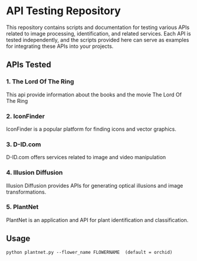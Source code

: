 # API Testing Repository

This repository contains scripts and documentation for testing various APIs related to image processing, identification, and related services. Each API is tested independently, and the scripts provided here can serve as examples for integrating these APIs into your projects.

## APIs Tested  
  
### 1. The Lord Of The Ring  
This api provide information about the books and the movie The Lord Of The Ring  

### 2. IconFinder
IconFinder is a popular platform for finding icons and vector graphics.

### 3. D-ID.com
D-ID.com offers services related to image and video manipulation

### 4. Illusion Diffusion
Illusion Diffusion provides APIs for generating optical illusions and image transformations.

### 5. PlantNet
PlantNet is an application and API for plant identification and classification.


## Usage  
```
python plantnet.py --flower_name FLOWERNAME  (default = orchid)
```